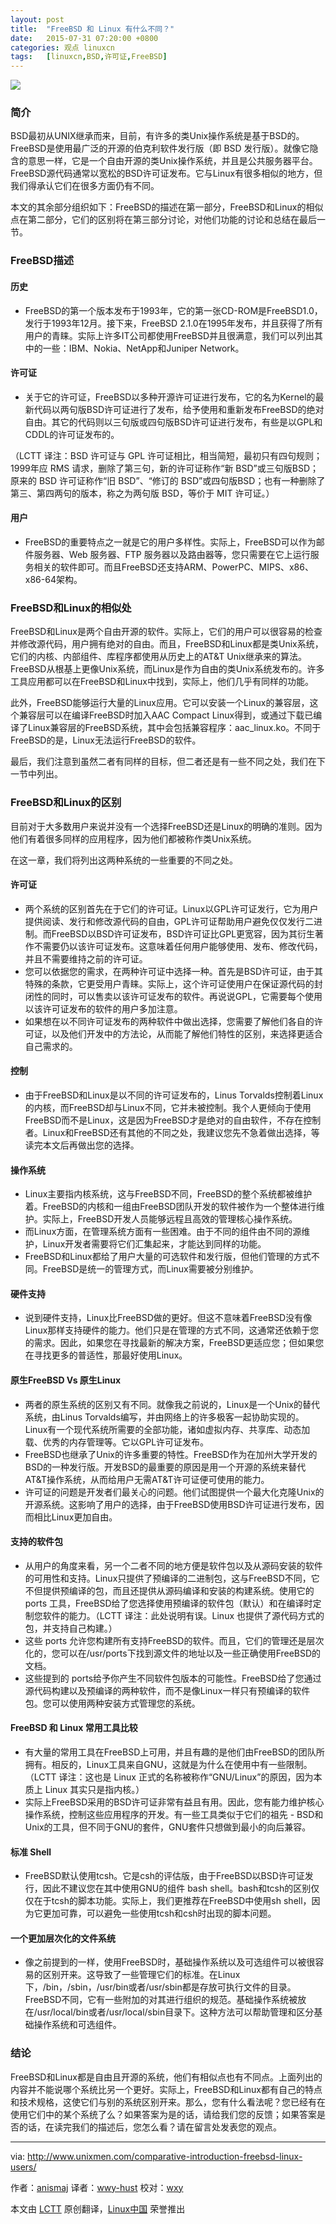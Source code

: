 ```yaml
---
layout: post
title:	"FreeBSD 和 Linux 有什么不同？"
date:	2015-07-31 07:20:00 +0800 
categories:	观点 linuxcn 
tags:	[linuxcn,BSD,许可证,FreeBSD]
---
```



![](/Asserts/Images/album/201507/30/222252xttfl8oz80ob0rjf.jpg)


### 简介


BSD最初从UNIX继承而来，目前，有许多的类Unix操作系统是基于BSD的。FreeBSD是使用最广泛的开源的伯克利软件发行版（即 BSD 发行版）。就像它隐含的意思一样，它是一个自由开源的类Unix操作系统，并且是公共服务器平台。FreeBSD源代码通常以宽松的BSD许可证发布。它与Linux有很多相似的地方，但我们得承认它们在很多方面仍有不同。


本文的其余部分组织如下：FreeBSD的描述在第一部分，FreeBSD和Linux的相似点在第二部分，它们的区别将在第三部分讨论，对他们功能的讨论和总结在最后一节。


### FreeBSD描述


#### 历史


* FreeBSD的第一个版本发布于1993年，它的第一张CD-ROM是FreeBSD1.0，发行于1993年12月。接下来，FreeBSD 2.1.0在1995年发布，并且获得了所有用户的青睐。实际上许多IT公司都使用FreeBSD并且很满意，我们可以列出其中的一些：IBM、Nokia、NetApp和Juniper Network。


#### 许可证


* 关于它的许可证，FreeBSD以多种开源许可证进行发布，它的名为Kernel的最新代码以两句版BSD许可证进行了发布，给予使用和重新发布FreeBSD的绝对自由。其它的代码则以三句版或四句版BSD许可证进行发布，有些是以GPL和CDDL的许可证发布的。


（LCTT 译注：BSD 许可证与 GPL 许可证相比，相当简短，最初只有四句规则；1999年应 RMS 请求，删除了第三句，新的许可证称作“新 BSD”或三句版BSD；原来的 BSD 许可证称作“旧 BSD”、“修订的 BSD”或四句版BSD；也有一种删除了第三、第四两句的版本，称之为两句版 BSD，等价于 MIT 许可证。）


#### 用户


* FreeBSD的重要特点之一就是它的用户多样性。实际上，FreeBSD可以作为邮件服务器、Web 服务器、FTP 服务器以及路由器等，您只需要在它上运行服务相关的软件即可。而且FreeBSD还支持ARM、PowerPC、MIPS、x86、x86-64架构。


### FreeBSD和Linux的相似处


FreeBSD和Linux是两个自由开源的软件。实际上，它们的用户可以很容易的检查并修改源代码，用户拥有绝对的自由。而且，FreeBSD和Linux都是类Unix系统，它们的内核、内部组件、库程序都使用从历史上的AT&T Unix继承来的算法。FreeBSD从根基上更像Unix系统，而Linux是作为自由的类Unix系统发布的。许多工具应用都可以在FreeBSD和Linux中找到，实际上，他们几乎有同样的功能。


此外，FreeBSD能够运行大量的Linux应用。它可以安装一个Linux的兼容层，这个兼容层可以在编译FreeBSD时加入AAC Compact Linux得到，或通过下载已编译了Linux兼容层的FreeBSD系统，其中会包括兼容程序：aac\_linux.ko。不同于FreeBSD的是，Linux无法运行FreeBSD的软件。


最后，我们注意到虽然二者有同样的目标，但二者还是有一些不同之处，我们在下一节中列出。


### FreeBSD和Linux的区别


目前对于大多数用户来说并没有一个选择FreeBSD还是Linux的明确的准则。因为他们有着很多同样的应用程序，因为他们都被称作类Unix系统。


在这一章，我们将列出这两种系统的一些重要的不同之处。


#### 许可证


* 两个系统的区别首先在于它们的许可证。Linux以GPL许可证发行，它为用户提供阅读、发行和修改源代码的自由，GPL许可证帮助用户避免仅仅发行二进制。而FreeBSD以BSD许可证发布，BSD许可证比GPL更宽容，因为其衍生著作不需要仍以该许可证发布。这意味着任何用户能够使用、发布、修改代码，并且不需要维持之前的许可证。
* 您可以依据您的需求，在两种许可证中选择一种。首先是BSD许可证，由于其特殊的条款，它更受用户青睐。实际上，这个许可证使用户在保证源代码的封闭性的同时，可以售卖以该许可证发布的软件。再说说GPL，它需要每个使用以该许可证发布的软件的用户多加注意。
* 如果想在以不同许可证发布的两种软件中做出选择，您需要了解他们各自的许可证，以及他们开发中的方法论，从而能了解他们特性的区别，来选择更适合自己需求的。


#### 控制


* 由于FreeBSD和Linux是以不同的许可证发布的，Linus Torvalds控制着Linux的内核，而FreeBSD却与Linux不同，它并未被控制。我个人更倾向于使用FreeBSD而不是Linux，这是因为FreeBSD才是绝对的自由软件，不存在控制者。Linux和FreeBSD还有其他的不同之处，我建议您先不急着做出选择，等读完本文后再做出您的选择。


#### 操作系统


* Linux主要指内核系统，这与FreeBSD不同，FreeBSD的整个系统都被维护着。FreeBSD的内核和一组由FreeBSD团队开发的软件被作为一个整体进行维护。实际上，FreeBSD开发人员能够远程且高效的管理核心操作系统。
* 而Linux方面，在管理系统方面有一些困难。由于不同的组件由不同的源维护，Linux开发者需要将它们汇集起来，才能达到同样的功能。
* FreeBSD和Linux都给了用户大量的可选软件和发行版，但他们管理的方式不同。FreeBSD是统一的管理方式，而Linux需要被分别维护。


#### 硬件支持


* 说到硬件支持，Linux比FreeBSD做的更好。但这不意味着FreeBSD没有像Linux那样支持硬件的能力。他们只是在管理的方式不同，这通常还依赖于您的需求。因此，如果您在寻找最新的解决方案，FreeBSD更适应您；但如果您在寻找更多的普适性，那最好使用Linux。


#### 原生FreeBSD Vs 原生Linux


* 两者的原生系统的区别又有不同。就像我之前说的，Linux是一个Unix的替代系统，由Linus Torvalds编写，并由网络上的许多极客一起协助实现的。Linux有一个现代系统所需要的全部功能，诸如虚拟内存、共享库、动态加载、优秀的内存管理等。它以GPL许可证发布。
* FreeBSD也继承了Unix的许多重要的特性。FreeBSD作为在加州大学开发的BSD的一种发行版。开发BSD的最重要的原因是用一个开源的系统来替代AT&T操作系统，从而给用户无需AT&T许可证便可使用的能力。
* 许可证的问题是开发者们最关心的问题。他们试图提供一个最大化克隆Unix的开源系统。这影响了用户的选择，由于FreeBSD使用BSD许可证进行发布，因而相比Linux更加自由。


#### 支持的软件包


* 从用户的角度来看，另一个二者不同的地方便是软件包以及从源码安装的软件的可用性和支持。Linux只提供了预编译的二进制包，这与FreeBSD不同，它不但提供预编译的包，而且还提供从源码编译和安装的构建系统。使用它的 ports 工具，FreeBSD给了您选择使用预编译的软件包（默认）和在编译时定制您软件的能力。（LCTT 译注：此处说明有误。Linux 也提供了源代码方式的包，并支持自己构建。）
* 这些 ports 允许您构建所有支持FreeBSD的软件。而且，它们的管理还是层次化的，您可以在/usr/ports下找到源文件的地址以及一些正确使用FreeBSD的文档。
* 这些提到的 ports给予你产生不同软件包版本的可能性。FreeBSD给了您通过源代码构建以及预编译的两种软件，而不是像Linux一样只有预编译的软件包。您可以使用两种安装方式管理您的系统。


#### FreeBSD 和 Linux 常用工具比较


* 有大量的常用工具在FreeBSD上可用，并且有趣的是他们由FreeBSD的团队所拥有。相反的，Linux工具来自GNU，这就是为什么在使用中有一些限制。（LCTT 译注：这也是 Linux 正式的名称被称作“GNU/Linux”的原因，因为本质上 Linux 其实只是指内核。）
* 实际上FreeBSD采用的BSD许可证非常有益且有用。因此，您有能力维护核心操作系统，控制这些应用程序的开发。有一些工具类似于它们的祖先 - BSD和Unix的工具，但不同于GNU的套件，GNU套件只想做到最小的向后兼容。


#### 标准 Shell


* FreeBSD默认使用tcsh。它是csh的评估版，由于FreeBSD以BSD许可证发行，因此不建议您在其中使用GNU的组件 bash shell。bash和tcsh的区别仅仅在于tcsh的脚本功能。实际上，我们更推荐在FreeBSD中使用sh shell，因为它更加可靠，可以避免一些使用tcsh和csh时出现的脚本问题。


#### 一个更加层次化的文件系统


* 像之前提到的一样，使用FreeBSD时，基础操作系统以及可选组件可以被很容易的区别开来。这导致了一些管理它们的标准。在Linux下，/bin，/sbin，/usr/bin或者/usr/sbin都是存放可执行文件的目录。FreeBSD不同，它有一些附加的对其进行组织的规范。基础操作系统被放在/usr/local/bin或者/usr/local/sbin目录下。这种方法可以帮助管理和区分基础操作系统和可选组件。


### 结论


FreeBSD和Linux都是自由且开源的系统，他们有相似点也有不同点。上面列出的内容并不能说哪个系统比另一个更好。实际上，FreeBSD和Linux都有自己的特点和技术规格，这使它们与别的系统区别开来。那么，您有什么看法呢？您已经有在使用它们中的某个系统了么？如果答案为是的话，请给我们您的反馈；如果答案是否的话，在读完我们的描述后，您怎么看？请在留言处发表您的观点。




---


via: <http://www.unixmen.com/comparative-introduction-freebsd-linux-users/>


作者：[anismaj](https://www.unixmen.com/author/anis/) 译者：[wwy-hust](https://github.com/wwy-hust) 校对：[wxy](https://github.com/wxy)


本文由 [LCTT](https://github.com/LCTT/TranslateProject) 原创翻译，[Linux中国](http://linux.cn/) 荣誉推出
